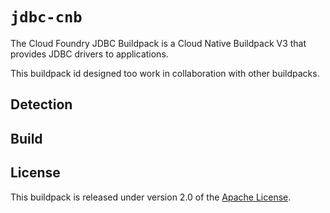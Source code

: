 # `jdbc-cnb`
The Cloud Foundry JDBC Buildpack is a Cloud Native Buildpack V3 that provides JDBC drivers to applications.

This buildpack id designed too work in collaboration with other buildpacks.

## Detection

## Build

## License
This buildpack is released under version 2.0 of the [Apache License][a].

[a]: http://www.apache.org/licenses/LICENSE-2.0
